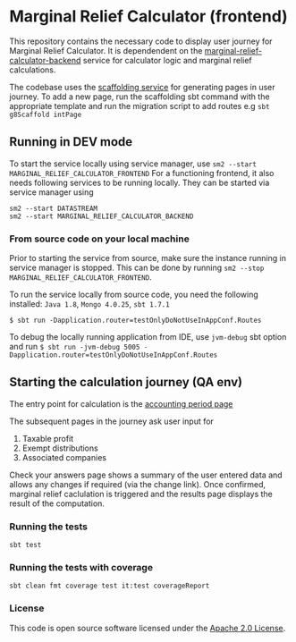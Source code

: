 
# Marginal Relief Calculator (frontend)

This repository contains the necessary code to display user journey for Marginal Relief Calculator. It is dependendent on the [marginal-relief-calculator-backend](https://github.com/hmrc/marginal-relief-calculator-backend) service for calculator logic and marginal relief calculations.

The codebase uses the [scaffolding service](https://github.com/hmrc/hmrc-frontend-scaffold.g8) for generating pages in user journey. To add a new page, run the scaffolding sbt command with the appropriate template and run the migration script to add routes e.g `sbt g8Scaffold intPage`

## Running in DEV mode

To start the service locally using service manager, use `sm2 --start MARGINAL_RELIEF_CALCULATOR_FRONTEND`
For a functioning frontend, it also needs following services to be running locally. They can be started via service manager using
```
sm2 --start DATASTREAM
sm2 --start MARGINAL_RELIEF_CALCULATOR_BACKEND
```

### From source code on your local machine
Prior to starting the service from source, make sure the instance running in service manager is stopped. This can be done by running `sm2 --stop MARGINAL_RELIEF_CALCULATOR_FRONTEND`.

To run the service locally from source code, you need the following installed: `Java 1.8`, `Mongo 4.0.25`, `sbt 1.7.1`

```$ sbt run -Dapplication.router=testOnlyDoNotUseInAppConf.Routes ```

To debug the locally running application from IDE, use `jvm-debug` sbt option and run
```$ sbt run -jvm-debug 5005 -Dapplication.router=testOnlyDoNotUseInAppConf.Routes ```

## Starting the calculation journey (QA env)

The entry point for calculation is the [accounting period page](https://www.qa.tax.service.gov.uk/marginal-relief-calculator/accounting-period)

The subsequent pages in the journey ask user input for 

1. Taxable profit
2. Exempt distributions
3. Associated companies

Check your answers page shows a summary of the user entered data and allows any changes if required (via the change link). Once confirmed, marginal relief caclulation is triggered and the results page displays the result of the computation.

### Running the tests

    sbt test

### Running the tests with coverage

    sbt clean fmt coverage test it:test coverageReport

### License

This code is open source software licensed under the [Apache 2.0 License]("http://www.apache.org/licenses/LICENSE-2.0.html").

